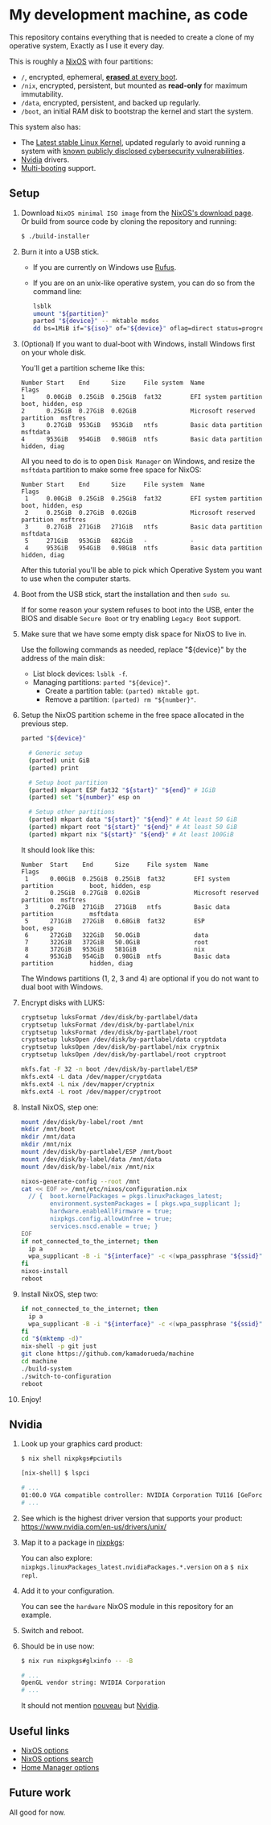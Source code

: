 # My development machine, as code

This repository contains
everything that is needed
to create a clone of my operative system,
Exactly as I use it every day.

This is roughly a [NixOS](https://nixos.org/) with four partitions:

- `/`, encrypted, ephemeral,
  [**erased** at every boot](https://grahamc.com/blog/erase-your-darlings).
- `/nix`, encrypted, persistent,
  but mounted as **read-only** for maximum immutability.
- `/data`, encrypted, persistent,
  and backed up regularly.
- `/boot`, an initial RAM disk to bootstrap the kernel and start the system.

This system also has:

- The [Latest stable Linux Kernel](https://www.kernel.org/),
  updated regularly to avoid running a system with [known publicly disclosed cybersecurity vulnerabilities](https://cve.mitre.org/).
- [Nvidia](https://www.nvidia.com/) drivers.
- [Multi-booting](https://en.wikipedia.org/wiki/Multi-booting) support.

## Setup

1.  Download `NixOS minimal ISO image` from the
    [NixOS's download page](https://nixos.org/download).
    Or build from source code by cloning the repository and running:

    ```bash
    $ ./build-installer
    ```

1.  Burn it into a USB stick.

    - If you are currently on Windows use [Rufus](https://rufus.ie).

    - If you are on an unix-like operative system,
      you can do so from the command line:

      ```bash
      lsblk
      umount "${partition}"
      parted "${device}" -- mktable msdos
      dd bs=1MiB if="${iso}" of="${device}" oflag=direct status=progress
      ```

1.  (Optional)
    If you want to dual-boot with Windows,
    install Windows first
    on your whole disk.

    You'll get a partition scheme like this:

    ```
    Number Start    End      Size     File system  Name                          Flags
    1      0.00GiB  0.25GiB  0.25GiB  fat32        EFI system partition          boot, hidden, esp
    2      0.25GiB  0.27GiB  0.02GiB               Microsoft reserved partition  msftres
    3      0.27GiB  953GiB   953GiB   ntfs         Basic data partition          msftdata
    4      953GiB   954GiB   0.98GiB  ntfs         Basic data partition          hidden, diag
    ```

    All you need to do
    is to open `Disk Manager`
    on Windows,
    and resize the `msftdata` partition
    to make some free space for NixOS:

    ```
    Number Start    End      Size     File system  Name                          Flags
     1     0.00GiB  0.25GiB  0.25GiB  fat32        EFI system partition          boot, hidden, esp
     2     0.25GiB  0.27GiB  0.02GiB               Microsoft reserved partition  msftres
     3     0.27GiB  271GiB   271GiB   ntfs         Basic data partition          msftdata
     5     271GiB   953GiB   682GiB   -            -
     4     953GiB   954GiB   0.98GiB  ntfs         Basic data partition          hidden, diag
    ```

    After this tutorial
    you'll be able to pick
    which Operative System you want to use
    when the computer starts.

1.  Boot from the USB stick,
    start the installation
    and then `sudo su`.

    If for some reason
    your system refuses to boot into the USB,
    enter the BIOS and disable `Secure Boot`
    or try enabling `Legacy Boot` support.

1.  Make sure that we have
    some empty disk space for NixOS to live in.

    Use the following commands as needed,
    replace "${device}" by the address of the main disk:

    - List block devices: `lsblk -f`.
    - Managing partitions: `parted "${device}"`.
      - Create a partition table: `(parted) mktable gpt`.
      - Remove a partition: `(parted) rm "${number}"`.

1.  Setup the NixOS partition scheme
    in the free space allocated in the previous step.

    ```bash
    parted "${device}"

      # Generic setup
      (parted) unit GiB
      (parted) print

      # Setup boot partition
      (parted) mkpart ESP fat32 "${start}" "${end}" # 1GiB
      (parted) set "${number}" esp on

      # Setup other partitions
      (parted) mkpart data "${start}" "${end}" # At least 50 GiB
      (parted) mkpart root "${start}" "${end}" # At least 50 GiB
      (parted) mkpart nix "${start}" "${end}" # At least 100GiB
    ```

    It should look like this:

    ```
    Number  Start    End      Size     File system  Name                          Flags
     1      0.00GiB  0.25GiB  0.25GiB  fat32        EFI system partition          boot, hidden, esp
     2      0.25GiB  0.27GiB  0.02GiB               Microsoft reserved partition  msftres
     3      0.27GiB  271GiB   271GiB   ntfs         Basic data partition          msftdata
     5      271GiB   272GiB   0.68GiB  fat32        ESP                           boot, esp
     6      272GiB   322GiB   50.0GiB               data
     7      322GiB   372GiB   50.0GiB               root
     8      372GiB   953GiB   581GiB                nix
     4      953GiB   954GiB   0.98GiB  ntfs         Basic data partition          hidden, diag
    ```

    The Windows partitions (1, 2, 3 and 4) are optional
    if you do not want to dual boot with Windows.

1.  Encrypt disks with LUKS:

    ```bash
    cryptsetup luksFormat /dev/disk/by-partlabel/data
    cryptsetup luksFormat /dev/disk/by-partlabel/nix
    cryptsetup luksFormat /dev/disk/by-partlabel/root
    cryptsetup luksOpen /dev/disk/by-partlabel/data cryptdata
    cryptsetup luksOpen /dev/disk/by-partlabel/nix cryptnix
    cryptsetup luksOpen /dev/disk/by-partlabel/root cryptroot

    mkfs.fat -F 32 -n boot /dev/disk/by-partlabel/ESP
    mkfs.ext4 -L data /dev/mapper/cryptdata
    mkfs.ext4 -L nix /dev/mapper/cryptnix
    mkfs.ext4 -L root /dev/mapper/cryptroot
    ```

1.  Install NixOS, step one:

    ```bash
    mount /dev/disk/by-label/root /mnt
    mkdir /mnt/boot
    mkdir /mnt/data
    mkdir /mnt/nix
    mount /dev/disk/by-partlabel/ESP /mnt/boot
    mount /dev/disk/by-label/data /mnt/data
    mount /dev/disk/by-label/nix /mnt/nix

    nixos-generate-config --root /mnt
    cat << EOF >> /mnt/etc/nixos/configuration.nix
      // {  boot.kernelPackages = pkgs.linuxPackages_latest;
            environment.systemPackages = [ pkgs.wpa_supplicant ];
            hardware.enableAllFirmware = true;
            nixpkgs.config.allowUnfree = true;
            services.nscd.enable = true; }
    EOF
    if not_connected_to_the_internet; then
      ip a
      wpa_supplicant -B -i "${interface}" -c <(wpa_passphrase "${ssid}" "{psk}")
    fi
    nixos-install
    reboot
    ```

1.  Install NixOS, step two:

    ```bash
    if not_connected_to_the_internet; then
      ip a
      wpa_supplicant -B -i "${interface}" -c <(wpa_passphrase "${ssid}" "{psk}")
    fi
    cd "$(mktemp -d)"
    nix-shell -p git just
    git clone https://github.com/kamadorueda/machine
    cd machine
    ./build-system
    ./switch-to-configuration
    reboot
    ```

1.  Enjoy!

## Nvidia

1.  Look up your graphics card product:

    ```bash
    $ nix shell nixpkgs#pciutils

    [nix-shell] $ lspci

    # ...
    01:00.0 VGA compatible controller: NVIDIA Corporation TU116 [GeForce GTX 1660] (rev a1)
    # ...
    ```

1.  See which is the highest driver version
    that supports your product:
    https://www.nvidia.com/en-us/drivers/unix/

1.  Map it to a package in
    [nixpkgs](https://github.com/NixOS/nixpkgs/blob/nixpkgs-unstable/pkgs/os-specific/linux/nvidia-x11/default.nix):

    You can also explore:
    `nixpkgs.linuxPackages_latest.nvidiaPackages.*.version`
    on a `$ nix repl`.

1.  Add it to your configuration.

    You can see the `hardware` NixOS module in this repository for an example.

1.  Switch and reboot.

1.  Should be in use now:

    ```bash
    $ nix run nixpkgs#glxinfo -- -B

    # ...
    OpenGL vendor string: NVIDIA Corporation
    # ...
    ```

    It should not mention [nouveau](https://nouveau.freedesktop.org/)
    but [Nvidia](https://www.nvidia.com/).

## Useful links

- [NixOS options](https://nixos.org/manual/nixos/stable/options.html)
- [NixOS options search](https://search.nixos.org/options)
- [Home Manager options](https://nix-community.github.io/home-manager/options.html)

## Future work

All good for now.
